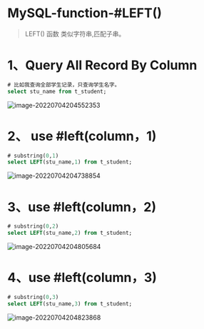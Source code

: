 # MySQL-function-#LEFT()

> LEFT() 函数 类似字符串,匹配子串。

# 1、Query All Record By Column

```sql
# 比如我查询全部学生记录，只查询学生名字。
select stu_name from t_student;
```

![image-20220704204552353](C:/Users/wangnaixing/AppData/Roaming/Typora/typora-user-images/image-20220704204552353.png)

# 2、 use  #left(column，1)

```sql
# substring(0,1)
select LEFT(stu_name,1) from t_student;
```

![image-20220704204738854](C:/Users/wangnaixing/AppData/Roaming/Typora/typora-user-images/image-20220704204738854.png)

# 3、use #left(column，2)

```sql
# substring(0,2)
select LEFT(stu_name,2) from t_student;
```

![image-20220704204805684](C:/Users/wangnaixing/AppData/Roaming/Typora/typora-user-images/image-20220704204805684.png)

# 4、use #left(column，3)

```sql
# substring(0,3)
select LEFT(stu_name,3) from t_student;
```

![image-20220704204823868](C:/Users/wangnaixing/AppData/Roaming/Typora/typora-user-images/image-20220704204823868.png)

